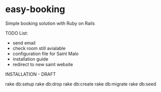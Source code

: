 # easy-booking
Simple booking solution with Ruby on Rails

TODO List:
- send email
- check room still avialable
- configuration file for Saint Malo
- installation guide
- redirect to new saint website

INSTALLATION - DRAFT

rake db:setup
rake db:drop
rake db:create
rake db:migrate
rake db:seed
